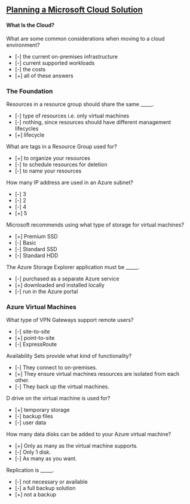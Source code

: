 ## [Planning a Microsoft Cloud Solution](https://www.linkedin.com/learning/planning-a-microsoft-cloud-solution-2)

#### What Is the Cloud?

What are some common considerations when moving to a cloud environment?

- [-] the current on-premises infrastructure
- [-] current supported workloads
- [-] the costs
- [+] all of these answers

### The Foundation

Resources in a resource group should share the same _____.

- [-] type of resources i.e. only virtual machines
- [-] nothing, since resources should have different management lifecycles
- [+] lifecycle

What are tags in a Resource Group used for?

- [+] to organize your resources
- [-] to schedule resources for deletion
- [-] to name your resources

How many IP address are used in an Azure subnet?

- [-] 3
- [-] 2
- [-] 4
- [+] 5

Microsoft recommends using what type of storage for virtual machines?

- [+] Premium SSD
- [-] Basic
- [-] Standard SSD
- [-] Standard HDD

The Azure Storage Explorer application must be _____.

- [-] purchased as a separate Azure service
- [+] downloaded and installed locally
- [-] run in the Azure portal

### Azure Virtual Machines

What type of VPN Gateways support remote users?

- [-] site-to-site
- [+] point-to-site
- [-] ExpressRoute

Availability Sets provide what kind of functionality?

- [-] They connect to on-premises.
- [+] They ensure virtual machines resources are isolated from each other.
- [-] They back up the virtual machines.

D drive on the virtual machine is used for?

- [+] temporary storage
- [-] backup files
- [-] user data

How many data disks can be added to your Azure virtual machine?

- [+] Only as many as the virtual machine supports.
- [-] Only 1 disk.
- [-] As many as you want.

Replication is _____.

- [-] not necessary or available
- [-] a full backup solution
- [+] not a backup
